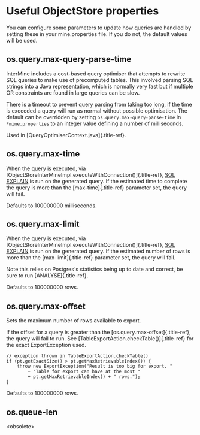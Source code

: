 Useful ObjectStore properties
=============================

You can configure some parameters to update how queries are handled by
setting these in your mine.properties file. If you do not, the default
values will be used.

os.query.max-query-parse-time
-----------------------------

InterMine includes a cost-based query optimiser that attempts to rewrite
SQL queries to make use of precomputed tables. This involved parsing SQL
strings into a Java representation, which is normally very fast but if
multiple OR constraints are found in large queries can be slow.

There is a timeout to prevent query parsing from taking too long, if the
time is exceeded a query will run as normal without possible
optimisation. The default can be overridden by setting
`os.query.max-query-parse-time` in `*mine.properties` to an integer
value defining a number of milliseconds.

Used in [QueryOptimiserContext.java]{.title-ref}.

os.query.max-time
-----------------

When the query is executed, via
[ObjectStoreInterMineImpl.executeWithConnection()]{.title-ref}, [SQL
EXPLAIN](https://www.postgresql.org/docs/9.1/static/sql-explain.html) is
run on the generated query. If the estimated time to complete the query
is more than the [max-time]{.title-ref} parameter set, the query will
fail.

Defaults to 100000000 milliseconds.

os.query.max-limit
------------------

When the query is executed, via
[ObjectStoreInterMineImpl.executeWithConnection()]{.title-ref}, [SQL
EXPLAIN](https://www.postgresql.org/docs/9.1/static/sql-explain.html) is
run on the generated query. If the estimated number of rows is more than
the [max-limit]{.title-ref} parameter set, the query will fail.

Note this relies on Postgres\'s statistics being up to date and correct,
be sure to run [ANALYSE]{.title-ref}.

Defaults to 100000000 rows.

os.query.max-offset
-------------------

Sets the maximum number of rows available to export.

If the offset for a query is greater than the
[os.query.max-offset]{.title-ref}, the query will fail to run. See
[TableExportAction.checkTable()]{.title-ref} for the exact
ExportException used.

``` {.java}
// exception thrown in TableExportAction.checkTable()
if (pt.getExactSize() > pt.getMaxRetrievableIndex()) {
    throw new ExportException("Result is too big for export. "
        + "Table for export can have at the most "
        + pt.getMaxRetrievableIndex() + " rows.");
}
```

Defaults to 100000000 rows.

os.queue-len
------------

\<obsolete\>
